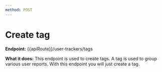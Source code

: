 ```yaml
---
method: POST
---
```


# Create tag

**Endpoint:** {{apiRoute}}/user-trackers/tags

**What it does:** This endpoint is used to create tags. A tag is used to group various user reports. With this endpoint you will just create a tag.
